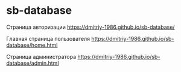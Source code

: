# sb-database

Страница авторизации
https://dmitriy-1986.github.io/sb-database/

Главная страница пользователя
https://dmitriy-1986.github.io/sb-database/home.html

Страница администратора
https://dmitriy-1986.github.io/sb-database/admin.html

